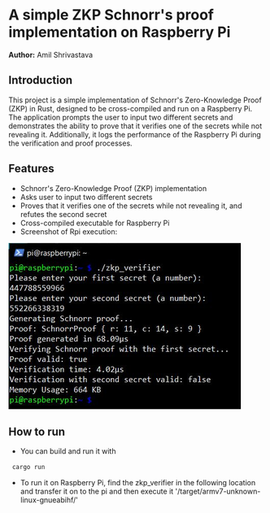 # A simple ZKP Schnorr's proof implementation on Raspberry Pi

**Author:** Amil Shrivastava

## Introduction

This project is a simple implementation of Schnorr's Zero-Knowledge Proof (ZKP) in Rust, designed to be cross-compiled and run on a Raspberry Pi. The application prompts the user to input two different secrets and demonstrates the ability to prove that it verifies one of the secrets while not revealing it. Additionally, it logs the performance of the Raspberry Pi during the verification and proof processes.

## Features
- Schnorr's Zero-Knowledge Proof (ZKP) implementation
- Asks user to input two different secrets
- Proves that it verifies one of the secrets while not revealing it, and refutes the second secret
- Cross-compiled executable for Raspberry Pi
- Screenshot of Rpi execution:

![Raspberry Pi Execution](./rpi_screenshot/rpi_execution.jpeg)

## How to run

- You can build and run it with 

 ```bash
  cargo run
 ```

- To run it on Raspberry Pi, find the zkp_verifier in the following location and transfer it on to the pi and then execute it
'/target/armv7-unknown-linux-gnueabihf/'
